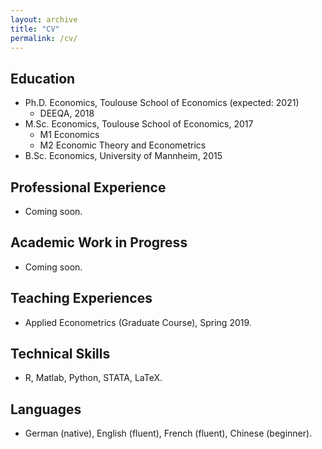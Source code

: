 ```yaml
---
layout: archive
title: "CV"
permalink: /cv/
---
```



Education
------
* Ph.D. Economics, Toulouse School of Economics (expected: 2021)
  * DEEQA, 2018
* M.Sc. Economics, Toulouse School of Economics, 2017
  * M1 Economics
  * M2 Economic Theory and Econometrics
* B.Sc. Economics, University of Mannheim, 2015

Professional Experience
------
* Coming soon.

Academic Work in Progress
------
* Coming soon.
  
Teaching Experiences
------
* Applied Econometrics (Graduate Course), Spring 2019.
  
Technical Skills
------
* R, Matlab, Python, STATA, LaTeX.

Languages
------
* German (native), English (fluent), French (fluent), Chinese (beginner).
